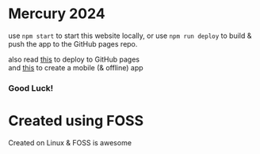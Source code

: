 # Mercury 2024

use `npm start` to start this website locally,
or use `npm run deploy` to build & push the app to the GitHub pages repo.

also read [this](https://github.com/gitname/react-gh-pages) to deploy to GitHub pages
<br/>
and [this](https://dev.to/narottam04/convert-your-website-into-an-android-app-using-capacitor--5bh2) to create a mobile (& offline) app

### Good Luck!

# Created using FOSS
Created on Linux & FOSS is awesome